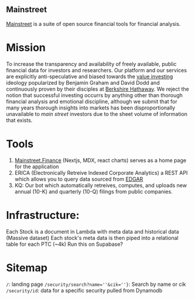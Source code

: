 ## Mainstreet

[Mainstreet](mainstreet.finance) is a suite of open source financial tools for financial analysis.

# Mission

To increase the transparency and availability of freely available, public financial data for investors and researchers. Our platform and our services are explicitly anti-speculative and biased towards the [value investing](https://en.wikipedia.org/wiki/Value_investing) ideology popularized by Benjamin Graham and David Dodd and continuously proven by their disciples at [Berkshire Hathaway](https://en.wikipedia.org/wiki/Berkshire_Hathaway). We reject the notion that successful investing occurrs by anything other than thorough financial analysis and emotional discipline, although we submit that for many years thorough insights into markets has been disproportionally unavailable to _main street_ investors due to the sheet volume of information that exists.

# Tools

1. [Mainstreet.Finance](Mainstreet.Finance) (Nextjs, MDX, react charts) serves as a home page for the application
2. ERICA (Electronically Retreive Indexed Corporate Analytics) a REST API which allows you to query data sourced from [EDGAR](https://www.sec.gov/edgar.shtml)
3. KQ: Our bot which automatically retreives, computes, and uploads new annual (10-K) and quarterly (10-Q) filings from public companies.

# Infrastructure:

Each Stock is a document in Lambda with meta data and historical data (Massive dataset)
Each stock's meta data is then piped into a relational table for each PTC (~4k) Run this on Supabase?

# Sitemap

`/`: landing page
`/security/search?name=''&cik=''}`: Search by name or cik
`/security/id`: data for a specific security pulled from Dynamodb

<!-- # Roadmap
free Brokerage
educational tool (stock simulation)
Bonds
Forex
-->

<!-- # Later do Our goal is to develop tools which enable every person to have identical access to the most granular level information about companies, industries, and markets. This requires a number of features:
1. Our tools must be as affordable as possible, and we therefore rely heavily on open source technologies.
2. To ensure that no individual or entity abuses the technological advances of these tools, all of our software will be open source as well.
3. To actively pursue our charitable cause, we will make intentional decisions which make it difficult for people who wish to use our tools for speculation or frequent trading -- which we define as buying and selling a security within a time frame such that they must pay ordinary rather than capital gains tax. This means we will not have live charts, quotes, or real-time data other than what is made at the moment a request is made.
4. Evangelize and teach financial education. As the single most important factor in any learning endeavor is attention, we are therefore mission-bound to be anti-sponsorship, anti-advertisement, and anti-promotional. We do not collect user data, we do not sell query data, we do not provide advertising or business oppoprtunities for sponsorship.
5. How we make money: We provide hosted solutions of all our open source tools, which can be accessed at a free tier and a premium tier. As our code is open source, we allow users to configure their own setups -->
